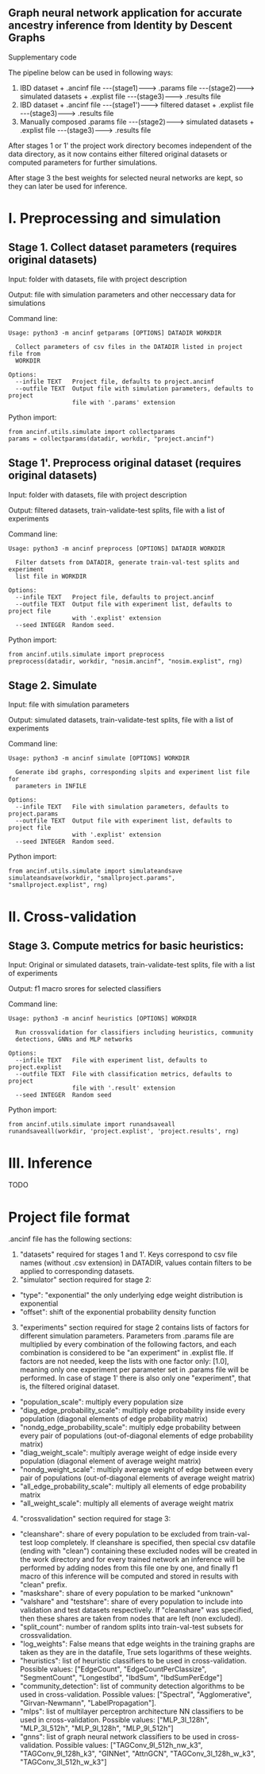 ## Graph neural network application for accurate ancestry inference from Identity by Descent Graphs

Supplementary code 

The pipeline below can be used in following ways:
1. IBD dataset + .ancinf file ---(stage1)---> .params file ---(stage2)---> simulated datasets + .explist file ---(stage3)---> .results file
2. IBD dataset + .ancinf file ---(stage1')---> filtered dataset + .explist file ---(stage3)---> .results file
3. Manually composed .params file ---(stage2)---> simulated datasets + .explist file ---(stage3)---> .results file

After stages 1 or 1' the project work directory becomes independent of the data directory, as it now contains either filtered original datasets or computed parameters for further simulations.

After stage 3 the best weights for selected neural networks are kept, so they can later be used for inference.

# I. Preprocessing and simulation

## Stage 1. Collect dataset parameters (requires original datasets)
Input: folder with datasets, file with project description

Output: file with simulation parameters and other neccessary data for simulations

Command line:
```
Usage: python3 -m ancinf getparams [OPTIONS] DATADIR WORKDIR

  Collect parameters of csv files in the DATADIR listed in project file from
  WORKDIR

Options:
  --infile TEXT   Project file, defaults to project.ancinf
  --outfile TEXT  Output file with simulation parameters, defaults to project
                  file with '.params' extension
```

Python import: 
```
from ancinf.utils.simulate import collectparams
params = collectparams(datadir, workdir, "project.ancinf")
```


## Stage 1'. Preprocess original dataset (requires original datasets)
Input: folder with datasets, file with project description

Output: filtered datasets, train-validate-test splits, file with a list of experiments

Command line:
```
Usage: python3 -m ancinf preprocess [OPTIONS] DATADIR WORKDIR

  Filter datsets from DATADIR, generate train-val-test splits and experiment
  list file in WORKDIR

Options:
  --infile TEXT   Project file, defaults to project.ancinf
  --outfile TEXT  Output file with experiment list, defaults to project file
                  with '.explist' extension
  --seed INTEGER  Random seed.
```

Python import: 
```
from ancinf.utils.simulate import preprocess
preprocess(datadir, workdir, "nosim.ancinf", "nosim.explist", rng)
```


## Stage 2. Simulate 
Input: file with simulation parameters

Output: simulated datasets, train-validate-test splits, file with a list of experiments

Command line:
```
Usage: python3 -m ancinf simulate [OPTIONS] WORKDIR

  Generate ibd graphs, corresponding slpits and experiment list file for
  parameters in INFILE

Options:
  --infile TEXT   File with simulation parameters, defaults to project.params
  --outfile TEXT  Output file with experiment list, defaults to project file
                  with '.explist' extension
  --seed INTEGER  Random seed.

```

Python import: 
```
from ancinf.utils.simulate import simulateandsave
simulateandsave(workdir, "smallproject.params", "smallproject.explist", rng)
```


# II. Cross-validation 

## Stage 3. Compute metrics for basic heuristics: 
Input: Original or simulated datasets, train-validate-test splits, file with a list of experiments

Output: f1 macro srores for selected classifiers

Command line:
```
Usage: python3 -m ancinf heuristics [OPTIONS] WORKDIR

  Run crossvalidation for classifiers including heuristics, community
  detections, GNNs and MLP networks

Options:
  --infile TEXT   File with experiment list, defaults to project.explist
  --outfile TEXT  File with classification metrics, defaults to project 
                  file with '.result' extension
  --seed INTEGER  Random seed
```

Python import: 
```
from ancinf.utils.simulate import runandsaveall
runandsaveall(workdir, 'project.explist', 'project.results', rng)
```

# III. Inference 

TODO


# Project file format

.ancinf file has the following sections:

1. "datasets" required for stages 1 and 1'. Keys correspond to csv file names (without .csv extension) in DATADIR, values contain filters to be applied to corresponding datasets.
2. "simulator" section required for stage 2:
 - "type": "exponential" the only underlying edge weight distribution is exponential
 - "offset": shift of the exponential probability density function
3. "experiments" section required for stage 2 contains lists of factors for different simulation parameters. Parameters from .params file are multiplied by every combination of the following factors, and each combination is considered to be "an experiment" in .explist flle. If factors are not needed, keep the lists with one factor only: [1.0], meaning only one experiment per parameter set in .params file will be performed. In case of stage 1' there is also only one "experiment", that is, the filtered original dataset.
  - "population_scale": multiply every population size 
  - "diag_edge_probability_scale": multiply edge probability inside every population (diagonal elements of edge probability matrix)
  - "nondg_edge_probability_scale": multiply edge probability between every pair of populations (out-of-diagonal elements of edge probability matrix)
  - "diag_weight_scale": multiply average weight of edge inside every population (diagonal element of average weight matrix)
  - "nondg_weight_scale": multiply average weight of edge between every pair of populations (out-of-diagonal elements of average weight matrix)
  - "all_edge_probability_scale":  multiply all elements of edge probability matrix
  - "all_weight_scale": multiply all elements of average weight matrix
4. "crossvalidation" section required for stage 3:
 - "cleanshare": share of every population to be excluded from train-val-test loop completely. If cleanshare is specified, then special csv datafile (ending with "clean") containing these excluded nodes will be created in the work directory and for every trained network an inference will be performed by adding nodes from this file one by one, and finally f1 macro of this inference will be computed and stored in results with "clean" prefix.
 - "maskshare": share of every population to be marked "unknown"
 - "valshare" and "testshare": share of every population to include into validation and test datasets respectively. If "cleanshare" was specified, then these shares are taken from nodes that are left (non excluded).
 - "split_count": number of random splits into train-val-test subsets for crossvalidation.
 - "log_weights": False means that edge weights in the training graphs are taken as they are in the datafile, True sets logarithms of these weights.
 - "heuristics": list of heuristic classifiers to be used in cross-validation. Possible values: ["EdgeCount", "EdgeCountPerClassize", "SegmentCount", "LongestIbd", "IbdSum", "IbdSumPerEdge"]
 - "community_detection": list of community detection algorithms to be used in cross-validation. Possible values: ["Spectral", "Agglomerative", "Girvan-Newmann", "LabelPropagation"].
 - "mlps": list of multilayer perceptron architecture NN classifiers to be used in cross-validation. Possible values: ["MLP_3l_128h", "MLP_3l_512h", "MLP_9l_128h", "MLP_9l_512h"]
 - "gnns": list of graph neural network classifiers to be used in cross-validation. Possible values: ["TAGConv_9l_512h_nw_k3", "TAGConv_9l_128h_k3", "GINNet", "AttnGCN", "TAGConv_3l_128h_w_k3", "TAGConv_3l_512h_w_k3"] 
